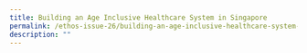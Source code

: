 ```yaml
---
title: Building an Age Inclusive Healthcare System in Singapore
permalink: /ethos-issue-26/building-an-age-inclusive-healthcare-system-in-singapore/
description: ""
---
```

